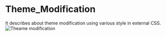 # Theme_Modification
It describes about theme modification using various style in external CSS.
![Theame modification](https://user-images.githubusercontent.com/116146046/203257204-56583511-59e3-402a-a222-8f4a27f8c2ce.png)
